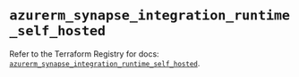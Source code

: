# `azurerm_synapse_integration_runtime_self_hosted`

Refer to the Terraform Registry for docs: [`azurerm_synapse_integration_runtime_self_hosted`](https://registry.terraform.io/providers/hashicorp/azurerm/3.116.0/docs/resources/synapse_integration_runtime_self_hosted).
